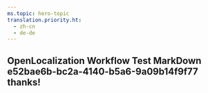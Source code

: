```yaml
---
ms.topic: hero-topic
translation.priority.ht: 
  - zh-cn
  - de-de
---
```

## OpenLocalization Workflow Test MarkDown e52bae6b-bc2a-4140-b5a6-9a09b14f9f77 thanks!
